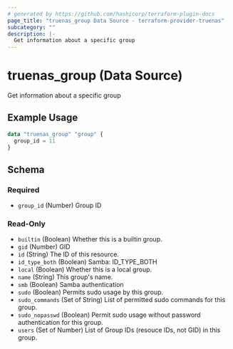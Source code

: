 ```yaml
---
# generated by https://github.com/hashicorp/terraform-plugin-docs
page_title: "truenas_group Data Source - terraform-provider-truenas"
subcategory: ""
description: |-
  Get information about a specific group
---
```


# truenas_group (Data Source)

Get information about a specific group

## Example Usage

```terraform
data "truenas_group" "group" {
  group_id = 11
}
```

<!-- schema generated by tfplugindocs -->
## Schema

### Required

- `group_id` (Number) Group ID

### Read-Only

- `builtin` (Boolean) Whether this is a builtin group.
- `gid` (Number) GID
- `id` (String) The ID of this resource.
- `id_type_both` (Boolean) Samba: ID_TYPE_BOTH
- `local` (Boolean) Whether this is a local group.
- `name` (String) This group's name.
- `smb` (Boolean) Samba authentication
- `sudo` (Boolean) Permits sudo usage by this group.
- `sudo_commands` (Set of String) List of permitted sudo commands for this group.
- `sudo_nopasswd` (Boolean) Permit sudo usage without password authentication for this group.
- `users` (Set of Number) List of Group IDs (resouce IDs, not GID) in this group.


